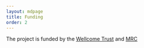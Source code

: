 ```yaml
---
layout: mdpage
title: Funding
order: 2
---
```


The project is funded by the [Wellcome Trust](http://www.wellcome.ac.uk/) and [MRC](http://www.mrc.ac.uk/index.htm)

